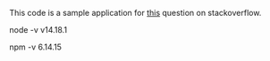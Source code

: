 This code is a sample application for [this](https://stackoverflow.com/questions/73169812) question on stackoverflow.

node -v
v14.18.1

npm -v
6.14.15

